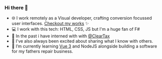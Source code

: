 ### Hi there 👋

- :globe_with_meridians: I work remotely as a Visual developer, crafting conversion focussed user interfaces. [Checkout my works](http://zeshhaan.webflow.io/) ✨
- :computer: I work with this tech: HTML, CSS, JS but I'm a huge fan of F#
- 🔭 In the past i have interned with with [@ClearTax](https://github.com/ClearTax)
- 🤝 I've also always been excited about sharing what I know with others.
- 🌱 I’m currently learning [Vue 3](https://github.com/zeshhaan/learning-vue3) and NodeJS alongside building a software for my fathers repair business.

<!--
**zeshhaan/zeshhaan** is a ✨ _special_ ✨ repository because its `README.md` (this file) appears on your GitHub profile.

Here are some ideas to get you started:

- 🔭 I’m currently working on ...
- :globe_with_meridians:

- 👯 I’m looking to collaborate on ...
- 🤔 I’m looking for help with ...
- 💬 Ask me about ...
- 📫 How to reach me: ...
- 📜 Checkout my [portfolio](https://read.cv/zeeshan) to learn more
- ⚡ Fun fact: I am yearning to learn F# code.
- - 🤔 I’m looking for help with a NextJS project mapping data from a JSON file. Still figuring it out 😇
- 😄 Pronouns: ...
- ⚡ Fun fact: ...
-->
